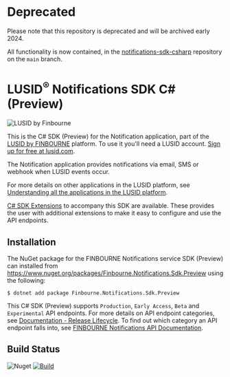 # Deprecated

Please note that this repository is deprecated and will be archived early 2024.

All functionality is now contained, in the [notifications-sdk-csharp](https://github.com/finbourne/notifications-sdk-csharp) repository on the `main` branch.

# LUSID<sup>®</sup> Notifications SDK C# (Preview)
![LUSID by Finbourne](https://content.finbourne.com/LUSID_repo.png)

This is the C# SDK (Preview) for the Notification application, part of the [LUSID by FINBOURNE](https://www.finbourne.com/lusid-technology) platform. To use it you'll need a LUSID account. [Sign up for free at lusid.com](https://www.lusid.com/app/signup).

The Notification application provides notifications via email, SMS or webhook when LUSID events occur.

For more details on other applications in the LUSID platform, see [Understanding all the applications in the LUSID platform](https://support.lusid.com/knowledgebase/article/KA-01787/en-us).

[C# SDK Extensions](https://github.com/finbourne/notifications-sdk-extensions-csharp) to accompany this SDK are available. These provides the user with additional extensions to make it easy to configure and use the API endpoints.

## Installation

The NuGet package for the FINBOURNE Notifications service SDK (Preview) can installed from https://www.nuget.org/packages/Finbourne.Notifications.Sdk.Preview using the following:

```
$ dotnet add package Finbourne.Notifications.Sdk.Preview
```

This C# SDK (Preview) supports `Production`, `Early Access`, `Beta` and `Experimental` API endpoints. For more details on API endpoint categories, see [Documentation - Release Lifecycle](https://www.lusid.com/app/resources/documentation/lifecycle). To find out which category an API endpoint falls into, see [FINBOURNE Notifications API Documentation](https://www.lusid.com/notifications/swagger/index.html).

## Build Status 

![Nuget](https://img.shields.io/nuget/v/Finbourne.Notifications.Sdk.Preview?color=blue) [![Build](https://github.com/finbourne/notifications-sdk-csharp-preview/actions/workflows/build.yaml/badge.svg?branch=master)](https://github.com/finbourne/notifications-sdk-csharp-preview/actions/workflows/build.yaml)
